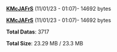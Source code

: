 [**KMcJAFrS**](/data/KMcJAFrS.txt) (11/01/23 - 01:07)- 14692 bytes

[**KMcJAFrS**](/data/KMcJAFrS.txt) (11/01/23 - 01:07)- 14692 bytes

**Total Datas**: 3717

**Total Size**: 23.29 MB / 23.3 MB